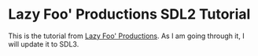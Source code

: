 # Lazy Foo' Productions SDL2 Tutorial

This is the tutorial from [Lazy Foo' Productions](https://lazyfoo.net/tutorials/SDL/index.php). As I am going through it, I will update it to SDL3.
